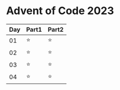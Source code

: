 # Advent of Code 2023
| Day | Part1 | Part2 |
| --- | ----- | ----- |
| 01  | ⭐     | ⭐     |
| 02  | ⭐     | ⭐     |
| 03  | ⭐     | ⭐     |
| 04  | ⭐     | ⭐     |
